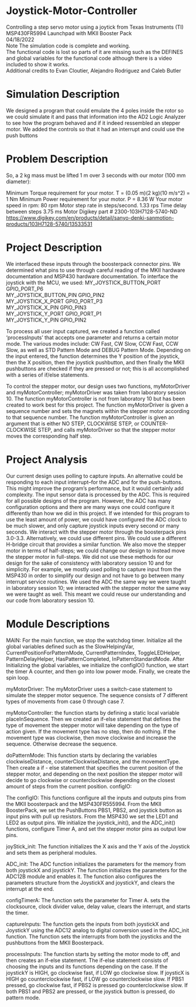 # Joystick-Motor-Controller
Controlling a step servo motor using a joytick from Texas Instruments (TI) MSP430FR5994 Launchpad with MKII Booster Pack  
04/18/2022  
Note The simulation code is complete and working.  
The functional code is lost so parts of it are missing such as the DEFINES and global variables  for the functional code although there is a video included to show it works.  
Additional credits to Evan Cloutier, Alejandro Rodriguez and Caleb Butler

# Simulation Description
 We designed a program that could emulate the 4 poles inside the rotor so we could simulate it and pass that information into the AD2 Logic Analyzer to see how the program behaved and if it indeed ressembled an stepper motor. We added the controls so that it had an interrupt and could use the push buttons  
 
# Problem Description
So, a 2 kg mass must be lifted 1 m over 3 seconds with our motor (100 mm diameter):

Minimum Torque requirement for your motor.
T = (0.05 m)(2 kg)(10 m/s^2) = 1 Nm
Minimum Power requirement for your motor.
P = 8.36 W
Your motor speed in rpm:
80 rpm
Motor step rate in steps/second.
1.33 rps
Time delay between steps
3.75 ms
Motor Digikey part # 
2300-103H7128-5740-ND
https://www.digikey.com/en/products/detail/sanyo-denki-sanmotion-products/103H7128-5740/13533531

# Project Description
We interfaced these inputs through the boosterpack connector pins. We determined what pins to use through careful reading of the MKII hardware documentation and MSP430 hardware documentation.
To interface the joystick with the MCU, we used:
 MY_JOYSTICK_BUTTON_PORT         GPIO_PORT_P6  
 MY_JOYSTICK_BUTTON_PIN          GPIO_PIN2  
 MY_JOYSTICK_X_PORT              GPIO_PORT_P3  
 MY_JOYSTICK_X_PIN               GPIO_PIN3  
 MY_JOYSTICK_Y_PORT              GPIO_PORT_P1  
 MY_JOYSTICK_Y_PIN               GPIO_PIN2  

To process all user input captured, we created a function called ‘processInputs’ that accepts one parameter and returns a certain motor mode. The various modes include: CW Fast, CW Slow, CCW Fast, CCW Slow, as well as STD Pattern Mode and DEBUG Pattern Mode.
Depending on the input entered, the function determines the Y position of the joystick, then the X position, then the joystick pushbutton, and then finally the MKII pushbuttons are checked if they are pressed or not; this is all accomplished with a series of if/else statements. 

To control the stepper motor, our design uses two functions, myMotorDriver and myMotorController; myMotorDriver was taken from laboratory session 10. The function myMotorController is not from laboratory 10 but has been created to work best for this project. The function myMotorDriver 
is given a sequence number and sets the magnets within the stepper motor according to that sequence number. The function myMotorController is given an argument that is either NO STEP, CLOCKWISE STEP, or COUNTER-CLOCKWISE STEP, and calls myMotorDriver so that the stepper motor moves the corresponding half step.

# Project Analysis
Our current design uses polling to capture inputs. An alternative could be responding to each input interrupt–for the ADC and for the push-buttons. This might improve the program’s performance, but it would certainly add complexity.
 The input sensor data is processed by the ADC. This is required for all possible designs of the program. However, the ADC has many configuration options and there are many ways one could configure it differently than how we did in this project. If we intended for this program to use the least amount of power,
 we could have configured the ADC clock to be much slower, and only capture joystick inputs every second or many seconds.
 We interact with the stepper motor through the boosterpack pins 3.0-3.3. Alternatively, we could use different pins. We could use a different H-bridge circuit that provides a similar function. We also move the stepper motor in terms of half-steps; we could change our design to instead move the stepper motor in full-steps.
 We did not use these methods for our design for the sake of consistency with laboratory session 10 and for simplicity. For example, we mostly used polling to capture input from the MSP430 in order to simplify our design and not have to go between many interrupt service routines. We used the ADC the same way we were taught in laboratory session 10; 
 we interacted with the stepper motor the same way we were taught as well. This meant we could reuse our understanding and our code from laboratory session 10.

# Module Descriptions
MAIN: For the main function, we stop the watchdog timer. Initialize all the global variables defined such as the SlowHelpingVar, CurrentPositionForPatternMode, CurrentPatternIndex, ToggleLEDHelper, PatternDelayHelper, HasPatternCompleted, InPatternStandardMode. After Initializing the global variables, we initialize the configIO() function, we start 
 the timer A counter, and then go into low power mode. Finally, we create the spin loop.

myMotorDriver: The myMotorDriver uses a switch-case statement to simulate the stepper motor sequence. The sequence consists of 7 different types of movements from case 0 through case 7.

myMotorController: the function starts by defining a static local variable placeInSequence. Then we created an if-else statement that defines the type of movement the stepper motor will take depending on the type of action given. If the movement type has no step, then do nothing. If the movement type was clockwise, then move clockwise and increase the sequence.
 Otherwise decrease the sequence. 

doPatternMode: This function starts by declaring the variables clockwiseDistance, counterClockwiseDistance, and the movementType. Then create a if - else statement that specifies the current position of the stepper motor, and depending on the next position the stepper motor will decide to go clockwise or counterclockwise depending on the closest amount of steps 
 from the current position. 
 configIO:
 
The configIO: This functions configure all the inputs and outputs pins from the MKII boosterpack and the MSP430FR555994. From the MKII BoosterPack, we set the PushButtons PBS1, PBS2, and joystick button as input pins with pull up resistors. From the MSP430 we set the LED1 and LED2 as output pins. We initialize the joystick_init(), and the ADC_init() functions, 
 configure Timer A, and set the stepper motor pins as output low pins.

joyStick_init: The function initializes the X axis and the Y axis of the Joystick and sets them as peripheral modules.

ADC_init: The ADC function initializes the parameters for the memory from both joystickX and joystickY. The function initializes the parameters for the ADC12B module and enables it. The function also configures the parameters structure from the JoystickX and joystickY, and clears the interrupt at the end.

configTimerA: The function sets the parameter for Timer A. sets the clocksource, clock divider value, delay value, clears the interrupt, and starts the timer.

captureInputs: The function gets the inputs from both joystickX and JoystickY using the ADC12 analog to digital conversion used in the ADC_init function. The function sets the interrupts from both the joysticks and the pushbuttons from the MKII Boosterpack.

processInputs: The function starts by setting the motor mode to off, and then creates an if-else statement. The if-else statement consists of choosing the inputs and its functions depending on the case. If the joystickY is HIGH, go clockwise fast, if LOW go clockwise slow. If joysticX is HIGH go counterclockwise fast, if LOW go counterclockwise slow. 
 If PBS1 pressed, go clockwise fast, if PBS2 is pressed go counterclockwise slow. If both PBS1 and PBS2 are pressed, or the joystick button is pressed, do pattern mode.

